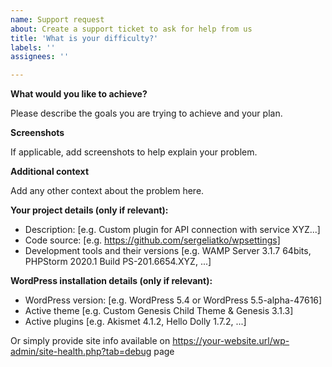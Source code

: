 ```yaml
---
name: Support request
about: Create a support ticket to ask for help from us
title: 'What is your difficulty?'
labels: ''
assignees: ''

---
```



**What would you like to achieve?**

Please describe the goals you are trying to achieve and your plan.

**Screenshots**

If applicable, add screenshots to help explain your problem.

**Additional context**

Add any other context about the problem here.

**Your project details (only if relevant):**

 - Description: [e.g. Custom plugin for API connection with service XYZ...]
 - Code source: [e.g. https://github.com/sergeliatko/wpsettings]
 - Development tools and their versions [e.g. WAMP Server 3.1.7 64bits, PHPStorm 2020.1 Build PS-201.6654.XYZ, ...]

**WordPress installation details (only if relevant):**
 
 - WordPress version: [e.g. WordPress 5.4 or WordPress 5.5-alpha-47616]
 - Active theme [e.g. Custom Genesis Child Theme & Genesis 3.1.3]
 - Active plugins [e.g. Akismet 4.1.2, Hello Dolly 1.7.2, ...]
 
Or simply provide site info available on https://your-website.url/wp-admin/site-health.php?tab=debug page
